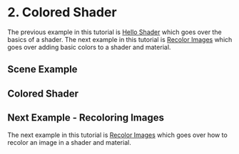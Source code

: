 # 2. Colored Shader

The previous example in this tutorial is [Hello Shader](1.HelloShader.md) which goes over the basics of a shader. 
The next example in this tutorial is [Recolor Images](3.RecoloringImages.md) which goes over adding basic colors to a
shader and material.

## Scene Example

## Colored Shader

## Next Example - Recoloring Images

The next example in this tutorial is [Recolor Images](3.RecoloringImages.md) which goes over how to recolor an image in
a shader and material.
